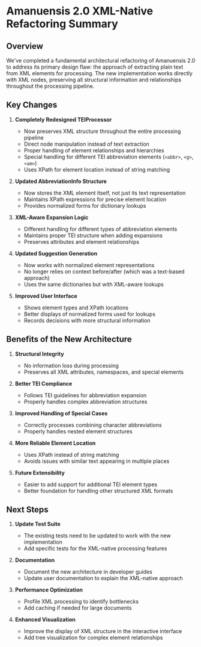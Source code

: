 # Amanuensis 2.0 XML-Native Refactoring Summary

## Overview

We've completed a fundamental architectural refactoring of Amanuensis 2.0 to address its primary design flaw: the approach of extracting plain text from XML elements for processing. The new implementation works directly with XML nodes, preserving all structural information and relationships throughout the processing pipeline.

## Key Changes

1. **Completely Redesigned TEIProcessor**
   - Now preserves XML structure throughout the entire processing pipeline
   - Direct node manipulation instead of text extraction
   - Proper handling of element relationships and hierarchies
   - Special handling for different TEI abbreviation elements (`<abbr>`, `<g>`, `<am>`)
   - Uses XPath for element location instead of string matching

2. **Updated AbbreviationInfo Structure**
   - Now stores the XML element itself, not just its text representation
   - Maintains XPath expressions for precise element location
   - Provides normalized forms for dictionary lookups

3. **XML-Aware Expansion Logic**
   - Different handling for different types of abbreviation elements
   - Maintains proper TEI structure when adding expansions
   - Preserves attributes and element relationships

4. **Updated Suggestion Generation**
   - Now works with normalized element representations
   - No longer relies on context before/after (which was a text-based approach)
   - Uses the same dictionaries but with XML-aware lookups

5. **Improved User Interface**
   - Shows element types and XPath locations
   - Better displays of normalized forms used for lookups
   - Records decisions with more structural information

## Benefits of the New Architecture

1. **Structural Integrity**
   - No information loss during processing
   - Preserves all XML attributes, namespaces, and special elements

2. **Better TEI Compliance**
   - Follows TEI guidelines for abbreviation expansion
   - Properly handles complex abbreviation structures

3. **Improved Handling of Special Cases**
   - Correctly processes combining character abbreviations
   - Properly handles nested element structures

4. **More Reliable Element Location**
   - Uses XPath instead of string matching
   - Avoids issues with similar text appearing in multiple places

5. **Future Extensibility**
   - Easier to add support for additional TEI element types
   - Better foundation for handling other structured XML formats

## Next Steps

1. **Update Test Suite**
   - The existing tests need to be updated to work with the new implementation
   - Add specific tests for the XML-native processing features

2. **Documentation**
   - Document the new architecture in developer guides
   - Update user documentation to explain the XML-native approach

3. **Performance Optimization**
   - Profile XML processing to identify bottlenecks
   - Add caching if needed for large documents

4. **Enhanced Visualization**
   - Improve the display of XML structure in the interactive interface
   - Add tree visualization for complex element relationships